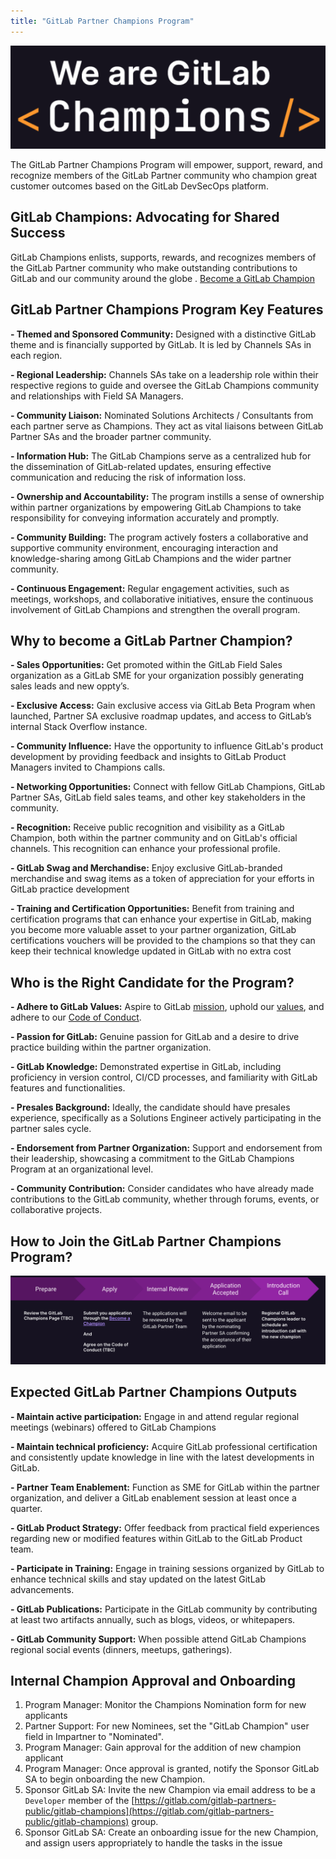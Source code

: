 ```yaml
---
title: "GitLab Partner Champions Program"
---
```


![GitLab Partner Champion](images/champions-dark-bg.png)

<link rel="stylesheet" type="text/css" href="/stylesheets/biztech.css" />

The GitLab Partner Champions Program will empower, support, reward, and recognize members of the GitLab Partner community who champion great customer outcomes based on the GitLab DevSecOps platform.

## GitLab Champions: Advocating for Shared Success

GitLab Champions enlists, supports, rewards, and recognizes members of the GitLab Partner community who make outstanding contributions to GitLab and our community around the globe .
[Become a GitLab Champion](https://docs.google.com/forms/d/e/1FAIpQLSdLonA8F4Msz8wujNeOYKwkC0ohjUamgv4ZH3FNgC2MQHgBzA/viewform?subject=GitLab%20Heroes%20Application&body)

## GitLab Partner Champions Program Key Features

**- Themed and Sponsored Community:** Designed with a distinctive GitLab theme and is financially supported by GitLab. It is led by Channels SAs in each region.

**- Regional Leadership:** Channels SAs take on a leadership role within their respective regions to guide and oversee the GitLab Champions community and relationships with Field SA Managers.

**- Community Liaison:** Nominated Solutions Architects / Consultants from each partner serve as Champions. They act as vital liaisons between GitLab Partner SAs and the broader partner community.

**- Information Hub:** The GitLab Champions serve as a centralized hub for the dissemination of GitLab-related updates, ensuring effective communication and reducing the risk of information loss.

**- Ownership and Accountability:** The program instills a sense of ownership within partner organizations by empowering GitLab Champions to take responsibility for conveying information accurately and promptly.

**- Community Building:** The program actively fosters a collaborative and supportive community environment, encouraging interaction and knowledge-sharing among GitLab Champions and the wider partner community.

**- Continuous Engagement:** Regular engagement activities, such as meetings, workshops, and collaborative initiatives, ensure the continuous involvement of GitLab Champions and strengthen the overall program.

## Why to become a GitLab Partner Champion?

**- Sales Opportunities:** Get promoted within the GitLab Field Sales organization as a GitLab SME for your organization possibly generating sales leads and new oppty’s.

**- Exclusive Access:** Gain exclusive access via GitLab Beta Program when launched, Partner SA exclusive roadmap updates, and access to GitLab’s internal Stack Overflow instance.

**- Community Influence:** Have the opportunity to influence GitLab's product development by providing feedback and insights to GitLab Product Managers invited to Champions calls.

**- Networking Opportunities:** Connect with fellow GitLab Champions, GitLab Partner SAs, GitLab field sales teams, and other key stakeholders in the community.

**- Recognition:** Receive public recognition and visibility as a GitLab Champion, both within the partner community and on GitLab's official channels. This recognition can enhance your professional profile.

**- GitLab Swag and Merchandise:** Enjoy exclusive GitLab-branded merchandise and swag items as a token of appreciation for your efforts in GitLab practice development

**- Training and Certification Opportunities:** Benefit from training and certification programs that can enhance your expertise in GitLab, making you become more valuable asset to your partner organization, GitLab certifications vouchers will be provided to the champions so that they can keep their technical knowledge updated in GitLab with no extra cost

## Who is the Right Candidate for the Program?

**- Adhere to GitLab Values:** Aspire to GitLab [mission](https://about.gitlab.com/company/mission/#mission), uphold our [values](https://about.gitlab.com/handbook/values/), and adhere to our [Code of Conduct](https://about.gitlab.com/community/contribute/code-of-conduct/).

**- Passion for GitLab:** Genuine passion for GitLab and a desire to drive practice building within the partner organization.

**- GitLab Knowledge:** Demonstrated expertise in GitLab, including proficiency in version control, CI/CD processes, and familiarity with GitLab features and functionalities.

**- Presales Background:** Ideally, the candidate should have presales experience, specifically as a Solutions Engineer actively participating in the partner sales cycle.

**- Endorsement from Partner Organization:** Support and endorsement from their leadership, showcasing a commitment to the GitLab Champions Program at an organizational level.

**- Community Contribution:** Consider candidates who have already made contributions to the GitLab community, whether through forums, events, or collaborative projects.

## How to Join the GitLab Partner Champions Program?

![The Process to become a GitLab Partner Champion](images/BecomeAChampion.png)

## Expected GitLab Partner Champions Outputs

**- Maintain active participation:** Engage in and attend regular regional meetings (webinars) offered to GitLab Champions

**- Maintain technical proficiency:** Acquire GitLab professional certification and consistently update knowledge in line with the latest developments in GitLab.

**- Partner Team Enablement:** Function as SME for GitLab within the partner organization, and deliver a GitLab enablement session at least once a quarter.

**- GitLab Product Strategy:** Offer feedback from practical field experiences regarding new or modified features within GitLab to the GitLab Product team.

**- Participate in Training:** Engage in training sessions organized by GitLab to enhance technical skills and stay updated on the latest GitLab advancements.

**- GitLab Publications:** Participate in the GitLab community by contributing at least two artifacts annually, such as blogs, videos, or whitepapers.

**- GitLab Community Support:** When possible attend GitLab Champions regional social events (dinners, meetups, gatherings).

## Internal Champion Approval and Onboarding

1. Program Manager: Monitor the Champions Nomination form for new applicants
1. Partner Support: For new Nominees, set the "GitLab Champion" user field in Impartner to "Nominated".
1. Program Manager: Gain approval for the addition of new champion applicant
1. Program Manager: Once approval is granted, notify the Sponsor GitLab SA to begin onboarding the new Champion.
1. Sponsor GitLab SA: Invite the new Champion via email address to be a `Developer` member of the [https://gitlab.com/gitlab-partners-public/gitlab-champions](https://gitlab.com/gitlab-partners-public/gitlab-champions) group.
1. Sponsor GitLab SA: Create an onboarding issue for the new Champion, and assign users appropriately to handle the tasks in the issue

